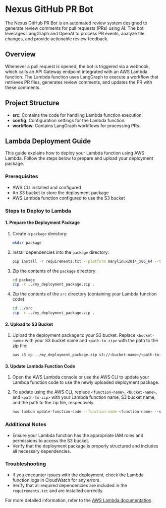 # Nexus GitHub PR Bot

The Nexus GitHub PR Bot is an automated review system designed to generate review comments for pull requests (PRs) using AI. The bot leverages LangGraph and OpenAI to process PR events, analyze file changes, and provide actionable review feedback.

## Overview

Whenever a pull request is opened, the bot is triggered via a webhook, which calls an API Gateway endpoint integrated with an AWS Lambda function. The Lambda function uses LangGraph to execute a workflow that retrieves PR files, generates review comments, and updates the PR with these comments.

## Project Structure

- **src**: Contains the code for handling Lambda function execution.
- **config**: Configuration settings for the Lambda function.
- **workflow**: Contains LangGraph workflows for processing PRs.

## Lambda Deployment Guide

This guide explains how to deploy your Lambda function using AWS Lambda. Follow the steps below to prepare and upload your deployment package.

### Prerequisites

- AWS CLI installed and configured
- An S3 bucket to store the deployment package
- AWS Lambda function configured to use the S3 bucket

### Steps to Deploy to Lambda

#### 1. Prepare the Deployment Package

1. Create a `package` directory:

    ```bash
    mkdir package
    ```

2. Install dependencies into the `package` directory:

    ```bash
    pip install -r requirements.txt --platform manylinux2014_x86_64 --target ./package/ --only-binary=:all: --python-version 3.11 --no-cache-dir
    ```

3. Zip the contents of the `package` directory:

    ```bash
    cd package
    zip -r ../my_deployment_package.zip .
    ```

4. Zip the contents of the `src` directory (containing your Lambda function code):

    ```bash
    cd ../src
    zip -r ../my_deployment_package.zip .
    ```

#### 2. Upload to S3 Bucket

1. Upload the deployment package to your S3 bucket. Replace `<bucket-name>` with your S3 bucket name and `<path-to-zip>` with the path to the zip file:

    ```bash
    aws s3 cp ../my_deployment_package.zip s3://<bucket-name>/<path-to-zip>
    ```

#### 3. Update Lambda Function Code

1. Open the AWS Lambda console or use the AWS CLI to update your Lambda function code to use the newly uploaded deployment package.

2. To update using the AWS CLI, replace `<function-name>`, `<bucket-name>`, and `<path-to-zip>` with your Lambda function name, S3 bucket name, and the path to the zip file, respectively:

    ```bash
    aws lambda update-function-code --function-name <function-name> --s3-bucket <bucket-name> --s3-key <path-to-zip>
    ```

### Additional Notes

- Ensure your Lambda function has the appropriate IAM roles and permissions to access the S3 bucket.
- Verify that the deployment package is properly structured and includes all necessary dependencies.

### Troubleshooting

- If you encounter issues with the deployment, check the Lambda function logs in CloudWatch for any errors.
- Verify that all required dependencies are included in the `requirements.txt` and are installed correctly.

For more detailed information, refer to the [AWS Lambda documentation](https://docs.aws.amazon.com/lambda/latest/dg/welcome.html).